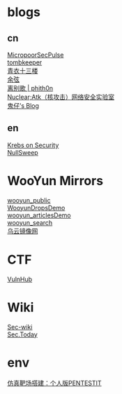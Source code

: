 # blogs
## cn
[Micropoor](https://micropoor.blogspot.com)[SecPulse](https://www.secpulse.com/archives/author/Micropoor)  
[tombkeeper](http://blog.sina.com.cn/s/articlelist_1401527553_0_1.html)  
[青衣十三楼](http://scz.617.cn:8/)  
[余弦](https://evilcos.me/)  
[离别歌 | phith0n](https://www.leavesongs.com/)  
[Nuclear;Atk（核攻击）网络安全实验室](https://lcx.cc/)  
[鬼仔’s Blog](http://huaidan.org/list)  

## en
[Krebs on Security](https://krebsonsecurity.com)  
[NullSweep](https://nullsweep.com/)  

# WooYun Mirrors
[wooyun_public](https://github.com/hanc00l/wooyun_public)  
[WooyunDrops](https://github.com/SuperKieran/WooyunDrops)[Demo](https://wooyun.kieran.top/#!/)  
[wooyun_articles](https://github.com/jiji262/wooyun_articles)[Demo](https://wooyun.js.org/)  
[wooyun_search](https://github.com/grt1st/wooyun_search)  
[乌云镜像网](http://www.anquan.us/)  

# CTF
[VulnHub](https://www.vulnshub.com)  

# Wiki
[Sec-wiki](https://www.sec-wiki.com)  
[Sec.Today](https://sec.today/pulses/)  

# env
[仿真靶场搭建：个人版PENTESTIT](https://www.freebuf.com/sectool/195632.html)  
